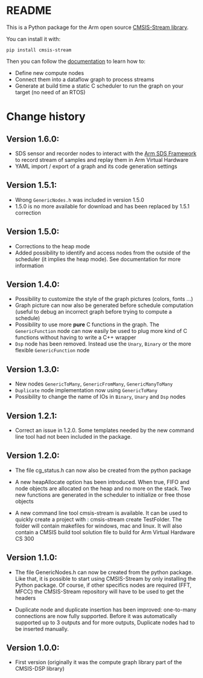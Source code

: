 # README

This is a Python package for the Arm open source [CMSIS-Stream library](https://github.com/ARM-software/CMSIS-Stream).

You can install it with:

`pip install cmsis-stream`

Then you can follow the [documentation](https://github.com/ARM-software/CMSIS-Stream) to learn how to:

* Define new compute nodes
* Connect them into a dataflow graph to process streams
* Generate at build time a static C scheduler to run the graph on your target (no need of an RTOS)

# Change history

## Version 1.6.0:

* SDS sensor and recorder nodes to interact with the [Arm SDS Framework](https://github.com/ARM-software/SDS-Framework/tree/main) to record stream of samples and replay them in Arm Virtual Hardware
* YAML import / export of a graph and its code generation settings

## Version 1.5.1:

* Wrong `GenericNodes.h` was included in version 1.5.0
* 1.5.0 is no more available for download and has been replaced by 1.5.1 correction

## Version 1.5.0:

* Corrections to the heap mode
* Added possibility to identify and access nodes from the outside of the scheduler (it implies the heap mode). See documentation for more information

## Version 1.4.0:

* Possibility to customize the style of the graph pictures (colors, fonts ...)
* Graph picture can now also be generated before schedule computation (useful to debug an incorrect graph before trying to compute a schedule)
* Possibility to use more **pure** C functions in the graph. The `GenericFunction` node can now easily be used to plug more kind of C functions without having to write a C++ wrapper
* `Dsp` node has been removed. Instead use the `Unary`, `Binary` or the more flexible `GenericFunction` node

## Version 1.3.0:

* New nodes `GenericToMany`, `GenericFromMany`, `GenericManyToMany`
* `Duplicate` node implementation now using `GenericToMany`
* Possibility to change the name of IOs in `Binary`, `Unary` and `Dsp` nodes

## Version 1.2.1:

* Correct an issue in 1.2.0. Some templates needed
by the new command line tool had not been included in the
package.

## Version 1.2.0:

* The file cg_status.h can now also be created from
the python package

* A new heapAllocate option has been introduced. When true,
FIFO and node objects are allocated on the heap and no more
on the stack. Two new functions are generated in the scheduler to initialize or free those objects

* A new command line tool cmsis-stream is available. It can be used to quickly create a project with : cmsis-stream create TestFolder. The folder will contain makefiles for windows, mac and linux. It will also contain a CMSIS build tool solution file to build for Arm Virtual Hardware CS 300

## Version 1.1.0:

* The file GenericNodes.h can now be created from the
python package. Like that, it is possible to start using
CMSIS-Stream by only installing the Python package.
Of course, if other specifics nodes are required (FFT, MFCC) the CMSIS-Stream repository will have to be used to get the headers

* Duplicate node and duplicate insertion has been improved: one-to-many connections are now fully supported. Before it was automatically supported up to 3 outputs and for more outputs, Duplicate nodes had to be inserted manually.


## Version 1.0.0:

* First version (originally it was the compute graph library part of the CMSIS-DSP library)
